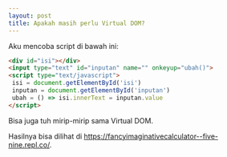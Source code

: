 ```yaml
---
layout: post
title: Apakah masih perlu Virtual DOM?
---
```


Aku mencoba script di bawah ini:

```html
<div id="isi"></div>
<input type="text" id="inputan" name="" onkeyup="ubah()">
<script type="text/javascript">
 isi = document.getElementById('isi')
 inputan = document.getElementById('inputan')
 ubah = () => isi.innerText = inputan.value
</script>
```

Bisa juga tuh mirip-mirip sama Virtual DOM.

Hasilnya bisa dilihat di <https://fancyimaginativecalculator--five-nine.repl.co/>.
